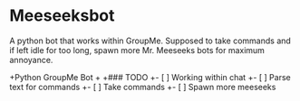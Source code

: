 # Meeseeksbot
A python bot that works within GroupMe. Supposed to take commands and if left idle for too long, spawn more Mr. Meeseeks bots for maximum annoyance.

+Python GroupMe Bot
 +
 +### TODO
 +- [ ] Working within chat
 +- [ ] Parse text for commands
 +- [ ] Take commands
 +- [ ] Spawn more meeseeks
